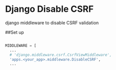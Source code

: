 # Django Disable CSRF
django middleware to disable CSRF validation

##Set up

```python

MIDDLEWARE = [
  ...
  # 'django.middleware.csrf.CsrfViewMiddleware',
  'apps.<your_app>.middleware.DisableCSRF',
  ...
```
